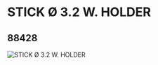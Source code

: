 # STICK Ø 3.2 W. HOLDER
## 88428
![STICK Ø 3.2 W. HOLDER](https://lc-www-live-s.legocdn.com/media/bricks/5/2/4569620.jpg)